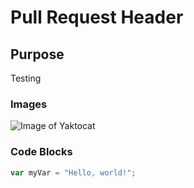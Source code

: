 # Pull Request Header
## Purpose
Testing
### Images

![Image of Yaktocat](https://octodex.github.com/images/yaktocat.png)

### Code Blocks

``` javascript
var myVar = "Hello, world!";
```
